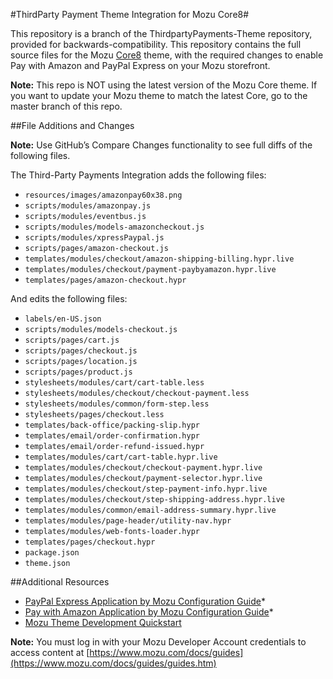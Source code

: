 #ThirdParty Payment Theme Integration for Mozu Core8#

This repository is a branch of the ThirdpartyPayments-Theme repository, provided for backwards-compatibility. This repository contains the full source files for the Mozu [Core8](https://github.com/Mozu/core-theme/tree/core8) theme, with the required changes to enable Pay with Amazon and PayPal Express on your Mozu storefront. 

**Note:** This repo is NOT using the latest version of the Mozu Core theme. If you want to update your Mozu theme to match the latest Core, go to the master branch of this repo.


##File Additions and Changes

**Note:** Use GitHub’s Compare Changes functionality to see full diffs of the following files.

The Third-Party Payments Integration adds the following files:
* `resources/images/amazonpay60x38.png`
* `scripts/modules/amazonpay.js`
* `scripts/modules/eventbus.js`
* `scripts/modules/models-amazoncheckout.js`
* `scripts/modules/xpressPaypal.js`
* `scripts/pages/amazon-checkout.js`
* `templates/modules/checkout/amazon-shipping-billing.hypr.live`
* `templates/modules/checkout/payment-paybyamazon.hypr.live`
* `templates/pages/amazon-checkout.hypr`

And edits the following files:
* `labels/en-US.json`
* `scripts/modules/models-checkout.js`
* `scripts/pages/cart.js`
* `scripts/pages/checkout.js`
* `scripts/pages/location.js`
* `scripts/pages/product.js`
* `stylesheets/modules/cart/cart-table.less`
* `stylesheets/modules/checkout/checkout-payment.less`
* `stylesheets/modules/common/form-step.less`
* `stylesheets/pages/checkout.less`
* `templates/back-office/packing-slip.hypr`
* `templates/email/order-confirmation.hypr`
* `templates/email/order-refund-issued.hypr`
* `templates/modules/cart/cart-table.hypr.live`
* `templates/modules/checkout/checkout-payment.hypr.live`
* `templates/modules/checkout/payment-selector.hypr.live`
* `templates/modules/checkout/step-payment-info.hypr.live`
* `templates/modules/checkout/step-shipping-address.hypr.live`
* `templates/modules/common/email-address-summary.hypr.live`
* `templates/modules/page-header/utility-nav.hypr`
* `templates/modules/web-fonts-loader.hypr`
* `templates/pages/checkout.hypr`
* `package.json`
* `theme.json`  

##Additional Resources
* [PayPal Express Application by Mozu Configuration Guide](https://www.mozu.com/docs/guides/mozu-apps/paypal-express-app-by-mozu.htm)* 
* [Pay with Amazon Application by Mozu Configuration Guide](https://www.mozu.com/docs/guides/mozu-apps/pay-with-amazon-app-by-mozu.htm)*
* [Mozu Theme Development Quickstart](https://www.mozu.com/docs/developer/themes/quickstart.htm)

**Note:** You must log in with your Mozu Developer Account credentials to access content at [https://www.mozu.com/docs/guides](https://www.mozu.com/docs/guides/guides.htm)
